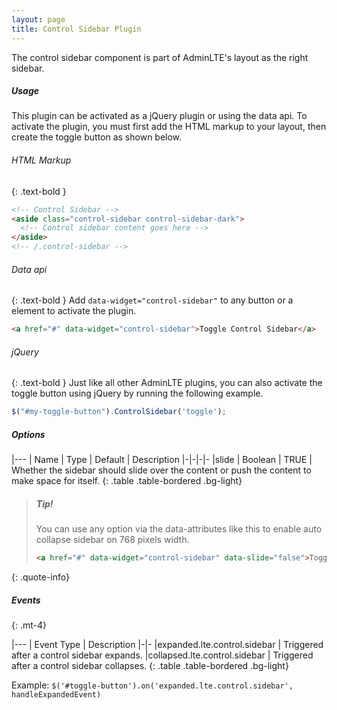 ```yaml
---
layout: page
title: Control Sidebar Plugin
---
```


The control sidebar component is part of AdminLTE's layout as the right sidebar. 

##### Usage
This plugin can be activated as a jQuery plugin or using the data api. To activate the plugin, you must first add the HTML markup to your layout, then create the toggle button as shown below. 

###### HTML Markup
{: .text-bold }
```html
<!-- Control Sidebar -->
<aside class="control-sidebar control-sidebar-dark">
  <!-- Control sidebar content goes here -->
</aside>
<!-- /.control-sidebar -->
```

###### Data api
{: .text-bold }
Add `data-widget="control-sidebar"` to any button or a element to activate the plugin.

```html
<a href="#" data-widget="control-sidebar">Toggle Control Sidebar</a>
```

###### jQuery
{: .text-bold }
Just like all other AdminLTE plugins, you can also activate the toggle button using jQuery by running the following example. 
```js
$("#my-toggle-button").ControlSidebar('toggle');
```

##### Options

|---
| Name | Type | Default | Description
|-|-|-|-
|slide | Boolean | TRUE | Whether the sidebar should slide over the content or push the content to make space for itself.
{: .table .table-bordered .bg-light}

> ##### Tip!
> You can use any option via the data-attributes like this to enable auto collapse sidebar on 768 pixels width.
> ```html
> <a href="#" data-widget="control-sidebar" data-slide="false">Toggle Control Sidebar</a>
> ```
{: .quote-info}

##### Events
{: .mt-4}

|---
| Event Type | Description
|-|-
|expanded.lte.control.sidebar | Triggered after a control sidebar expands.
|collapsed.lte.control.sidebar | Triggered after a control sidebar collapses.
{: .table .table-bordered .bg-light}

Example: `$('#toggle-button').on('expanded.lte.control.sidebar', handleExpandedEvent)`
